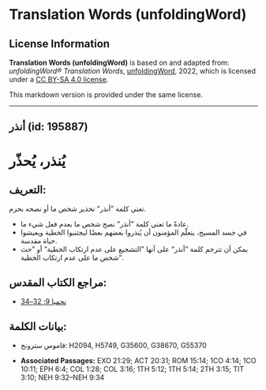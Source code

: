 # Translation Words (unfoldingWord)

## License Information

**Translation Words (unfoldingWord)** is based on and adapted from: _unfoldingWord® Translation Words_, [unfoldingWord](https://unfoldingword.org/utw), 2022, which is licensed under a [CC BY-SA 4.0 license](https://creativecommons.org/licenses/by-sa/4.0/legalcode.en).

This markdown version is provided under the same license.



--------------------------------

## أنذر (id: 195887)

يُنذر، يُحذّر
=============

التعريف:
--------

تعني كلمة ”أنذر“ تحذير شخص ما أو نصحه بحزم.

* عادةً ما تعني كلمة ”أنذر“ نصح شخص ما بعدم فعل شيء ما.
* في جسد المسيح، يتعلّم المؤمنون أن يُنذروا بعضهم بعضًا ليجتنبوا الخطية ويعيشوا حياة مقدسة.
* يمكن أن تترجم كلمة ”أنذر“ على أنها ”التشجيع على عدم ارتكاب الخطية“ أو ”حث شخص ما على عدم ارتكاب الخطية“.

مراجع الكتاب المقدس:
--------------------

* [نحميا 9: 32–34](https://ref.ly/Neh9:32-Neh9:34)

بيانات الكلمة:
--------------

* قاموس سترونج: H2094, H5749, G35600, G38670, G55370

* **Associated Passages:** EXO 21:29; ACT 20:31; ROM 15:14; 1CO 4:14; 1CO 10:11; EPH 6:4; COL 1:28; COL 3:16; 1TH 5:12; 1TH 5:14; 2TH 3:15; TIT 3:10; NEH 9:32–NEH 9:34

